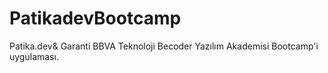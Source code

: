 # PatikadevBootcamp
Patika.dev&amp; Garanti BBVA Teknoloji Becoder Yazılım Akademisi Bootcamp'i uygulaması.
